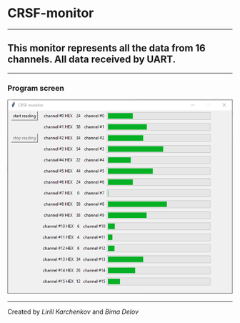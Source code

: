 # CRSF-monitor
___
## This monitor represents all the data from 16 channels. All data received by UART.  
___
### Program screen

![](readme_resources/p1.PNG)
___
Created by _Lirill Karchenkov_ and _Bima Delov_